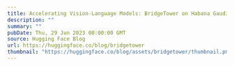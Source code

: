 ```yaml
---
title: Accelerating Vision-Language Models: BridgeTower on Habana Gaudi2
description: ""
summary: ""
pubDate: Thu, 29 Jun 2023 00:00:00 GMT
source: Hugging Face Blog
url: https://huggingface.co/blog/bridgetower
thumbnail: "https://huggingface.co/blog/assets/bridgetower/thumbnail.png"
---
```


